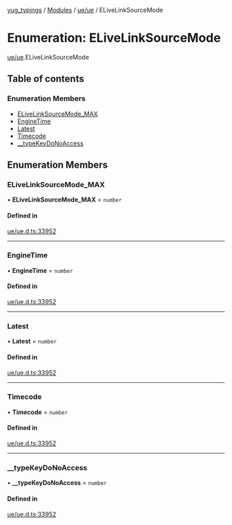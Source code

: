 [yug_typings](../README.md) / [Modules](../modules.md) / [ue/ue](../modules/ue_ue.md) / ELiveLinkSourceMode

# Enumeration: ELiveLinkSourceMode

[ue/ue](../modules/ue_ue.md).ELiveLinkSourceMode

## Table of contents

### Enumeration Members

- [ELiveLinkSourceMode\_MAX](ue_ue.ELiveLinkSourceMode.md#elivelinksourcemode_max)
- [EngineTime](ue_ue.ELiveLinkSourceMode.md#enginetime)
- [Latest](ue_ue.ELiveLinkSourceMode.md#latest)
- [Timecode](ue_ue.ELiveLinkSourceMode.md#timecode)
- [\_\_typeKeyDoNoAccess](ue_ue.ELiveLinkSourceMode.md#__typekeydonoaccess)

## Enumeration Members

### ELiveLinkSourceMode\_MAX

• **ELiveLinkSourceMode\_MAX** = `number`

#### Defined in

[ue/ue.d.ts:33952](https://github.com/YugMetaverse/yug_typings/blob/25cad34/ue/ue.d.ts#L33952)

___

### EngineTime

• **EngineTime** = `number`

#### Defined in

[ue/ue.d.ts:33952](https://github.com/YugMetaverse/yug_typings/blob/25cad34/ue/ue.d.ts#L33952)

___

### Latest

• **Latest** = `number`

#### Defined in

[ue/ue.d.ts:33952](https://github.com/YugMetaverse/yug_typings/blob/25cad34/ue/ue.d.ts#L33952)

___

### Timecode

• **Timecode** = `number`

#### Defined in

[ue/ue.d.ts:33952](https://github.com/YugMetaverse/yug_typings/blob/25cad34/ue/ue.d.ts#L33952)

___

### \_\_typeKeyDoNoAccess

• **\_\_typeKeyDoNoAccess** = `number`

#### Defined in

[ue/ue.d.ts:33952](https://github.com/YugMetaverse/yug_typings/blob/25cad34/ue/ue.d.ts#L33952)
